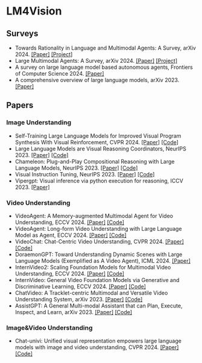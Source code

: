 # LM4Vision

## Surveys
+ Towards Rationality in Language and Multimodal Agents: A Survey, arXiv 2024. [[Paper]](https://arxiv.org/pdf/2406.00252) [[Project]](https://github.com/bowen-upenn/Agent_Rationality)
+ Large Multimodal Agents: A Survey, arXiv 2024. [[Paper]](https://arxiv.org/pdf/2402.15116) [[Project]](https://github.com/jun0wanan/awesome-large-multimodal-agents)
+ A survey on large language model based autonomous agents, Frontiers of Computer Science 2024. [[Paper]](https://link.springer.com/content/pdf/10.1007/s11704-024-40231-1.pdf)
+ A comprehensive overview of large language models, arXiv 2023. [[Paper]](https://arxiv.org/pdf/2307.06435)
## Papers
### Image Understanding
+ Self-Training Large Language Models for Improved Visual Program Synthesis With Visual Reinforcement, CVPR 2024. [[Paper]](https://openaccess.thecvf.com/content/CVPR2024/papers/Khan_Self-Training_Large_Language_Models_for_Improved_Visual_Program_Synthesis_With_CVPR_2024_paper.pdf) [[Code]](https://zaidkhan.me/ViReP/)
+ Large Language Models are Visual Reasoning Coordinators, NeurIPS 2023. [[Paper]](https://proceedings.neurips.cc/paper_files/paper/2023/file/ddfe6bae7b869e819f842753009b94ad-Paper-Conference.pdf) [[Code]](https://github.com/cliangyu/Cola)
+ Chameleon: Plug-and-Play Compositional Reasoning with Large Language Models, NeurIPS 2023. [[Paper]](https://proceedings.neurips.cc/paper_files/paper/2023/file/871ed095b734818cfba48db6aeb25a62-Paper-Conference.pdf) [[Code]](https://chameleon-llm.github.io/)
+ Visual Instruction Tuning, NeurIPS 2023. [[Paper]](https://proceedings.neurips.cc/paper_files/paper/2023/file/6dcf277ea32ce3288914faf369fe6de0-Paper-Conference.pdf) [[Code]](https://llava-vl.github.io/)
+ Vipergpt: Visual inference via python execution for reasoning, ICCV 2023. [[Paper]](https://openaccess.thecvf.com/content/ICCV2023/papers/Suris_ViperGPT_Visual_Inference_via_Python_Execution_for_Reasoning_ICCV_2023_paper.pdf) 
### Video Understanding
+ VideoAgent: A Memory-augmented Multimodal Agent for Video Understanding, ECCV 2024. [[Paper]](https://arxiv.org/pdf/2403.11481) [[Code]](https://videoagent.github.io/)
+ VideoAgent: Long-form Video Understanding with Large Language Model as Agent, ECCV 2024. [[Paper]](https://arxiv.org/pdf/2403.10517) [[Code]](https://github.com/wxh1996/VideoAgent)
+ VideoChat: Chat-Centric Video Understanding, CVPR 2024. [[Paper]](https://arxiv.org/pdf/2305.06355) [[Code]](https://github.com/OpenGVLab/Ask-Anything)
+ DoraemonGPT: Toward Understanding Dynamic Scenes with Large Language Models (Exemplified as A Video Agent), ICML 2024. [[Paper]](https://arxiv.org/pdf/2401.08392)
+ InternVideo2: Scaling Foundation Models for Multimodal Video Understanding, ECCV 2024. [[Paper]](https://arxiv.org/pdf/2403.15377) [[Code]](https://github.com/OpenGVLab/InternVideo/tree/main/InternVideo2)
+ InternVideo: General Video Foundation Models via Generative and Discriminative Learning, ECCV 2024. [[Paper]](https://arxiv.org/pdf/2212.03191) [[Code]](https://github.com/OpenGVLab/InternVideo)
+ ChatVideo: A Tracklet-centric Multimodal and Versatile Video Understanding System, arXiv 2023. [[Paper]](https://arxiv.org/pdf/2304.14407) [[Code]](https://www.wangjunke.info/ChatVideo/)
+ AssistGPT: A General Multi-modal Assistant that can Plan, Execute, Inspect, and Learn, arXiv 2023. [[Paper]](https://arxiv.org/pdf/2306.08640) [[Code]](https://github.com/showlab/assistgpt)
### Image&Video Understanding
+ Chat-univi: Unified visual representation empowers large language models with image and video understanding, CVPR 2024. [[Paper]](https://openaccess.thecvf.com/content/CVPR2024/papers/Jin_Chat-UniVi_Unified_Visual_Representation_Empowers_Large_Language_Models_with_Image_CVPR_2024_paper.pdf) [[Code]](https://github.com/PKU-YuanGroup/Chat-UniVi)

